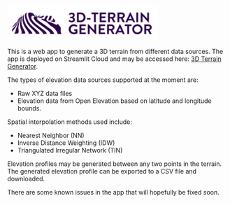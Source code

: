 ![](3D-terrain-generator-logo.png?raw=true "3D Terrain Generator")

This is a web app to generate a 3D terrain from different data sources. The app is deployed on Streamlit Cloud and may be accessed here: [3D Terrain Generator]([https://generate-3d-terrain.herokuapp.com/](https://3d-terrain-generator.streamlit.app/)).

The types of elevation data sources supported at the moment are:

- Raw XYZ data files
- Elevation data from Open Elevation based on latitude and longitude bounds.

Spatial interpolation methods used include:

- Nearest Neighbor (NN)
- Inverse Distance Weighting (IDW)
- Triangulated Irregular Network (TIN)

Elevation profiles may be generated between any two points in the terrain. The generated elevation profile can be exported to a CSV file and downloaded.

There are some known issues in the app that will hopefully be fixed soon.
